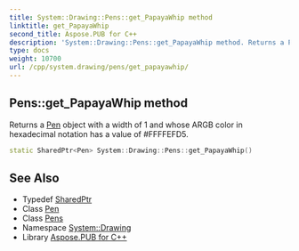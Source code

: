```yaml
---
title: System::Drawing::Pens::get_PapayaWhip method
linktitle: get_PapayaWhip
second_title: Aspose.PUB for C++
description: 'System::Drawing::Pens::get_PapayaWhip method. Returns a Pen object with a width of 1 and whose ARGB color in hexadecimal notation has a value of #FFFFEFD5 in C++.'
type: docs
weight: 10700
url: /cpp/system.drawing/pens/get_papayawhip/
---
```

## Pens::get_PapayaWhip method


Returns a [Pen](../../pen/) object with a width of 1 and whose ARGB color in hexadecimal notation has a value of #FFFFEFD5.

```cpp
static SharedPtr<Pen> System::Drawing::Pens::get_PapayaWhip()
```

## See Also

* Typedef [SharedPtr](../../../system/sharedptr/)
* Class [Pen](../../pen/)
* Class [Pens](../)
* Namespace [System::Drawing](../../)
* Library [Aspose.PUB for C++](../../../)
